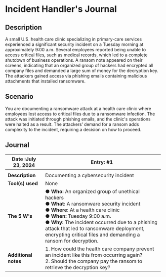 # Incident Handler's Journal

## Description

A small U.S. health care clinic specializing in primary-care services experienced a significant security incident on a Tuesday morning at approximately 9:00 a.m. Several employees reported being unable to access critical files, such as medical records, which led to a complete shutdown of business operations. A ransom note appeared on their screens, indicating that an organized group of hackers had encrypted all company files and demanded a large sum of money for the decryption key. The attackers gained access via phishing emails containing malicious attachments that installed ransomware.

## Scenario

You are documenting a ransomware attack at a health care clinic where employees lost access to critical files due to a ransomware infection. The attack was initiated through phishing emails, and the clinic's operations were halted as a result. The attackers’ demand for a ransom adds complexity to the incident, requiring a decision on how to proceed.

## Journal


| **Date** :July 23, 2024           | **Entry**: #1                                                                                                                                                                                                                             |
|--------------------|------------------------------------------------------------------------------------------------------------------------------------------------------------------------------------------------------------------------------------------|
                                                                                                                                                                                                            |
| **Description**    | Documenting a cybersecurity incident                                                                                                                                               |
| **Tool(s) used**   | None                                                                                                                                                                                                                                     |
| **The 5 W's**      | ● **Who:** An organized group of unethical hackers<br> ● **What:** A ransomware security incident<br> ● **Where:** At a health care clinic<br> ● **When:** Tuesday 9:00 a.m.<br> ● **Why:** The incident occurred due to a phishing attack that led to ransomware deployment, encrypting critical files and demanding a ransom for decryption. |
| **Additional notes** | 1. How could the health care company prevent an incident like this from occurring again?<br>2. Should the company pay the ransom to retrieve the decryption key?                                               |
